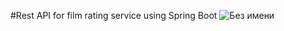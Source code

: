#Rest API for film rating service using Spring Boot
![Без имени](https://user-images.githubusercontent.com/95374153/179742726-699bba82-ed3f-4fbc-9c33-999a352551ec.jpg)

